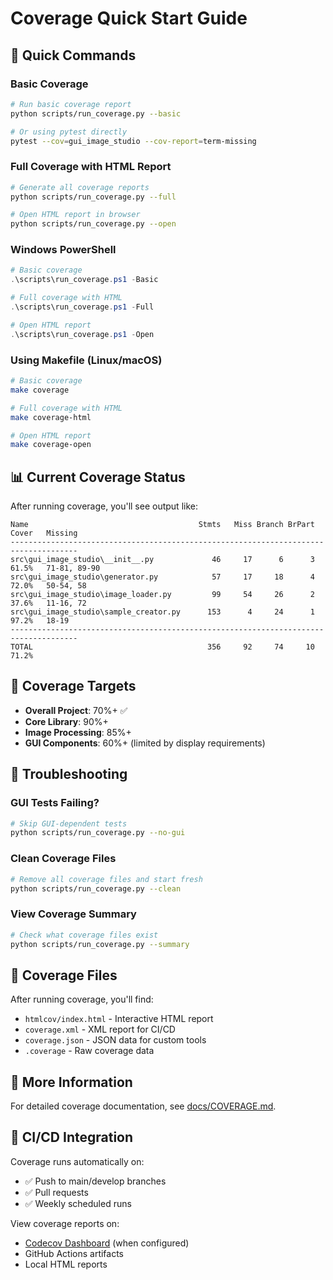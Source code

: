 # Coverage Quick Start Guide

## 🚀 Quick Commands

### Basic Coverage
```bash
# Run basic coverage report
python scripts/run_coverage.py --basic

# Or using pytest directly
pytest --cov=gui_image_studio --cov-report=term-missing
```

### Full Coverage with HTML Report
```bash
# Generate all coverage reports
python scripts/run_coverage.py --full

# Open HTML report in browser
python scripts/run_coverage.py --open
```

### Windows PowerShell
```powershell
# Basic coverage
.\scripts\run_coverage.ps1 -Basic

# Full coverage with HTML
.\scripts\run_coverage.ps1 -Full

# Open HTML report
.\scripts\run_coverage.ps1 -Open
```

### Using Makefile (Linux/macOS)
```bash
# Basic coverage
make coverage

# Full coverage with HTML
make coverage-html

# Open HTML report
make coverage-open
```

## 📊 Current Coverage Status

After running coverage, you'll see output like:
```
Name                                      Stmts   Miss Branch BrPart  Cover   Missing
-------------------------------------------------------------------------------------
src\gui_image_studio\__init__.py             46     17      6      3  61.5%   71-81, 89-90
src\gui_image_studio\generator.py            57     17     18      4  72.0%   50-54, 58
src\gui_image_studio\image_loader.py         99     54     26      2  37.6%   11-16, 72
src\gui_image_studio\sample_creator.py      153      4     24      1  97.2%   18-19
-------------------------------------------------------------------------------------
TOTAL                                       356     92     74     10  71.2%
```

## 🎯 Coverage Targets

- **Overall Project**: 70%+ ✅
- **Core Library**: 90%+
- **Image Processing**: 85%+
- **GUI Components**: 60%+ (limited by display requirements)

## 🔧 Troubleshooting

### GUI Tests Failing?
```bash
# Skip GUI-dependent tests
python scripts/run_coverage.py --no-gui
```

### Clean Coverage Files
```bash
# Remove all coverage files and start fresh
python scripts/run_coverage.py --clean
```

### View Coverage Summary
```bash
# Check what coverage files exist
python scripts/run_coverage.py --summary
```

## 📁 Coverage Files

After running coverage, you'll find:
- `htmlcov/index.html` - Interactive HTML report
- `coverage.xml` - XML report for CI/CD
- `coverage.json` - JSON data for custom tools
- `.coverage` - Raw coverage data

## 🔗 More Information

For detailed coverage documentation, see [docs/COVERAGE.md](docs/COVERAGE.md).

## 🚨 CI/CD Integration

Coverage runs automatically on:
- ✅ Push to main/develop branches
- ✅ Pull requests
- ✅ Weekly scheduled runs

View coverage reports on:
- [Codecov Dashboard](https://codecov.io) (when configured)
- GitHub Actions artifacts
- Local HTML reports